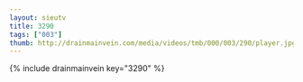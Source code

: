 ```yaml
--- 
layout: sieutv
title: 3290
tags: ["003"]
thumb: http://drainmainvein.com/media/videos/tmb/000/003/290/player.jpg
---
```

{% include drainmainvein key="3290" %} 
